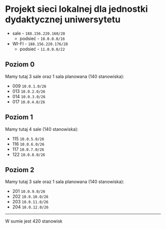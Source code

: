 # Projekt sieci lokalnej dla jednostki dydaktycznej uniwersytetu  

* sale - ``188.156.220.160/28``
  * podsieć - ``10.0.0.0/16``
* WI-FI - ``188.156.220.176/28``
  * podsieć - ``11.0.0.0/22``

## Poziom 0
Mamy tutaj 3 sale oraz 1 sala planowana (140 stanowiska):  
* 009 ``10.0.1.0/26``
* 013 ``10.0.2.0/26``
* 014 ``10.0.3.0/26``
* 017 ``10.0.4.0/26``
## Poziom 1
Mamy tutaj 4 sale (140 stanowiska):
* 115 ``10.0.5.0/26``
* 116 ``10.0.6.0/26``
* 117 ``10.0.7.0/26``
* 122 ``10.0.8.0/26``
## Poziom 2
Mamy tutaj 3 sale oraz 1 sala planowana (140 stanowiska):
* 201 ``10.0.9.0/26``
* 202 ``10.0.10.0/26``
* 203 ``10.0.11.0/26``
* 204 ``10.0.12.0/26``  
---------

W sumie jest 420 stanowisk
